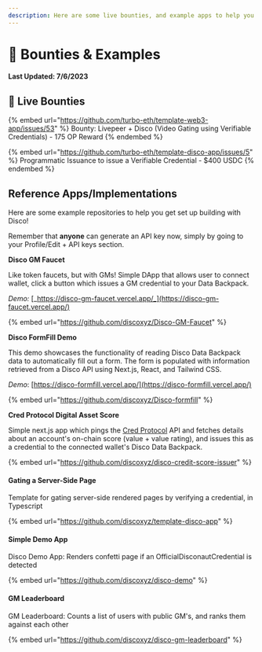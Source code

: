 ```yaml
---
description: Here are some live bounties, and example apps to help you get started.
---
```


# 🎯 Bounties & Examples

#### Last Updated: 7/6/2023&#x20;

## :dart: Live Bounties



{% embed url="https://github.com/turbo-eth/template-web3-app/issues/53" %}
Bounty: Livepeer + Disco (Video Gating using Verifiable Credentials) - 175 OP Reward&#x20;
{% endembed %}

{% embed url="https://github.com/turbo-eth/template-disco-app/issues/5" %}
Programmatic Issuance to issue a Verifiable Credential - $400 USDC
{% endembed %}

## Reference Apps/Implementations

Here are some example repositories to help you get set up building with Disco!&#x20;

Remember that **anyone** can generate an API key now, simply by going to your Profile/Edit + API keys section.



**Disco GM Faucet**&#x20;

Like token faucets, but with GMs! Simple DApp that allows user to connect wallet, click a button which issues a GM credential to your Data Backpack.

_Demo:_ [_https://disco-gm-faucet.vercel.app/_](https://disco-gm-faucet.vercel.app/)

{% embed url="https://github.com/discoxyz/Disco-GM-Faucet" %}

**Disco FormFill Demo**

This demo showcases the functionality of reading Disco Data Backpack data to automatically fill out a form. The form is populated with information retrieved from a Disco API using Next.js, React, and Tailwind CSS.

_Demo_: [https://disco-formfill.vercel.app/](https://disco-formfill.vercel.app/)

{% embed url="https://github.com/discoxyz/Disco-formfill" %}



**Cred Protocol Digital Asset Score**

Simple next.js app which pings the [Cred Protocol](https://www.credprotocol.com/) API and fetches details about an account's on-chain score (value + value rating), and issues this as a credential to the connected wallet's Disco Data Backpack.

{% embed url="https://github.com/discoxyz/disco-credit-score-issuer" %}



#### Gating a Server-Side Page

Template for gating server-side rendered pages by verifying a credential, in Typescript

{% embed url="https://github.com/discoxyz/template-disco-app" %}

#### Simple Demo App

Disco Demo App: Renders confetti page if an OfficialDisconautCredential is detected

{% embed url="https://github.com/discoxyz/disco-demo" %}

#### GM Leaderboard

GM Leaderboard: Counts a list of users with public GM's, and ranks them against each other

{% embed url="https://github.com/discoxyz/disco-gm-leaderboard" %}





